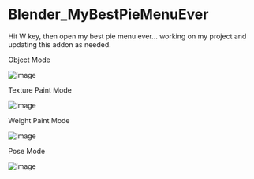 # Blender_MyBestPieMenuEver

Hit W key, then open my best pie menu ever... working on my project and updating this addon as needed.

Object Mode

![image](https://github.com/emptybraces/Blender_MyBestPieMenuEver/assets/1441835/42651a42-fd84-431e-a2f6-ddd7b070a0d7)

Texture Paint Mode

![image](https://github.com/emptybraces/Blender_MyPieMenuEver/assets/1441835/bd59ac6c-4714-4a2f-8c6a-4ef26b0d8e1d)

Weight Paint Mode

![image](https://github.com/emptybraces/Blender_MyBestPieMenuEver/assets/1441835/da33963d-2e17-4a1e-8dec-e969aa107c33)

Pose Mode

![image](https://github.com/emptybraces/Blender_MyPieMenuEver/assets/1441835/b0a437a7-00a1-4b54-b610-47b93255b909)

~~~~~
